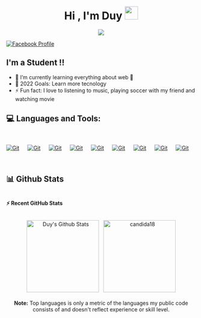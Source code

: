 <h1 align="center">Hi , I'm Duy <img src="https://media.giphy.com/media/hvRJCLFzcasrR4ia7z/giphy.gif" width="35"></h1>

<p align="center">
  <a href="https://github.com/DenverCoder1/readme-typing-svg"><img src="https://readme-typing-svg.herokuapp.com?lines=Computer+Science+Student;Front+End+Web+Developer;Always%20learning%20new%20things&center=true&width=500&height=50"></a>
</p>


[![Facebook Profile](https://img.shields.io/badge/Facebook-1877F2?style=for-the-badge&logo=facebook&logoColor=white)](https://www.facebook.com/bao.duy.076/)


## I'm a Student !!
- 🌱 I’m currently learning everything about web 🤣
- 🥅 2022 Goals: Learn more tecnology 
- ⚡ Fun fact: I love to listening to music, playing soccer with my friend and watching movie

## 💻 Languages and Tools:
<br/>
<p>
  <a href="#"><img alt="Git" src="https://img.shields.io/badge/HTML5-E34F26?style=for-the-badge&logo=html5&logoColor=white"></a>
  &emsp;
  <a href="#"><img alt="Git" src="https://img.shields.io/badge/CSS3-1572B6?style=for-the-badge&logo=css3&logoColor=white"></a>
  &emsp;
  <a href="#"><img alt="Git" src="https://img.shields.io/badge/Sass-CC6699?style=for-the-badge&logo=sass&logoColor=white"><a>
  &emsp;
  <a href="#"><img alt="Git" src="https://img.shields.io/badge/Bootstrap-563D7C?style=for-the-badge&logo=bootstrap&logoColor=white"><a>    
  &emsp;
  <a href="#"><img alt="Git" src="https://img.shields.io/badge/JavaScript-323330?style=for-the-badge&logo=javascript&logoColor=F7DF1E"></a>
  &emsp;
  <a href="#"><img alt="Git" src="https://img.shields.io/badge/TypeScript-007ACC?style=for-the-badge&logo=typescript&logoColor=white"><a>    
  &emsp;
  <a href="#"><img alt="Git" src="https://img.shields.io/badge/Node.js-43853D?style=for-the-badge&logo=node.js&logoColor=white"></a>
  &emsp;
  <a href="#"><img alt="Git" src="https://img.shields.io/badge/React-20232A?style=for-the-badge&logo=react&logoColor=61DAFB"></a>
  &emsp;
  <a href="#"><img alt="Git" src="https://img.shields.io/badge/MongoDB-4EA94B?style=for-the-badge&logo=mongodb&logoColor=white">
  </a>
</p>
<br/>

## 📊 Github Stats
  <br/>
  <summary><b>⚡ Recent GitHub Stats</b></summary>
  <br/>
  <p align="center">
    <a href="https://github.com/duycarry123"><img alt="Duy's Github Stats" src="https://github-readme-stats.vercel.app/api?username=duycarry123&show_icons=true&count_private=true&theme=algolia" height="192px"/></a>
  &nbsp;
	  <img src="https://github-readme-stats.vercel.app/api/top-langs?username=duycarry123&show_icons=true&locale=en&layout=compact&theme=algolia" alt="candida18" height="192px"/>
  <br/>
<br/>
  <b>Note:</b> Top languages is only a metric of the languages my public code consists of and doesn't reflect experience or skill level.
  </p>



